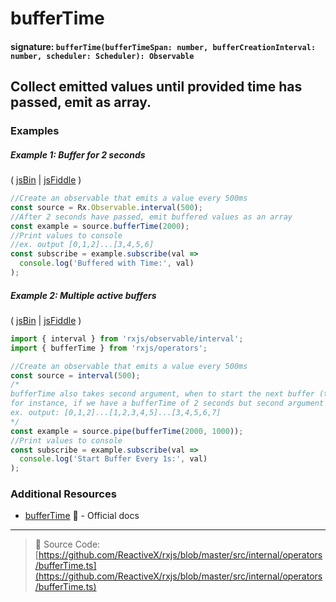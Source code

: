# bufferTime

#### signature: `bufferTime(bufferTimeSpan: number, bufferCreationInterval: number, scheduler: Scheduler): Observable`

## Collect emitted values until provided time has passed, emit as array.

### Examples

##### Example 1: Buffer for 2 seconds

( [jsBin](http://jsbin.com/bafakiyife/1/edit?js,console) |
[jsFiddle](https://jsfiddle.net/btroncone/vx7vwg01/) )

```js
//Create an observable that emits a value every 500ms
const source = Rx.Observable.interval(500);
//After 2 seconds have passed, emit buffered values as an array
const example = source.bufferTime(2000);
//Print values to console
//ex. output [0,1,2]...[3,4,5,6]
const subscribe = example.subscribe(val =>
  console.log('Buffered with Time:', val)
);
```

##### Example 2: Multiple active buffers

( [jsBin](http://jsbin.com/tadiwiniri/1/edit?js,console) |
[jsFiddle](https://jsfiddle.net/btroncone/7k4ygj1x/) )

```js
import { interval } from 'rxjs/observable/interval';
import { bufferTime } from 'rxjs/operators';

//Create an observable that emits a value every 500ms
const source = interval(500);
/*
bufferTime also takes second argument, when to start the next buffer (time in ms)
for instance, if we have a bufferTime of 2 seconds but second argument (bufferCreationInterval) of 1 second:
ex. output: [0,1,2]...[1,2,3,4,5]...[3,4,5,6,7]
*/
const example = source.pipe(bufferTime(2000, 1000));
//Print values to console
const subscribe = example.subscribe(val =>
  console.log('Start Buffer Every 1s:', val)
);
```

### Additional Resources

* [bufferTime](http://reactivex.io/rxjs/class/es6/Observable.js~Observable.html#instance-method-bufferTime)
  :newspaper: - Official docs

---

> :file_folder: Source Code:
> [https://github.com/ReactiveX/rxjs/blob/master/src/internal/operators/bufferTime.ts](https://github.com/ReactiveX/rxjs/blob/master/src/internal/operators/bufferTime.ts)
